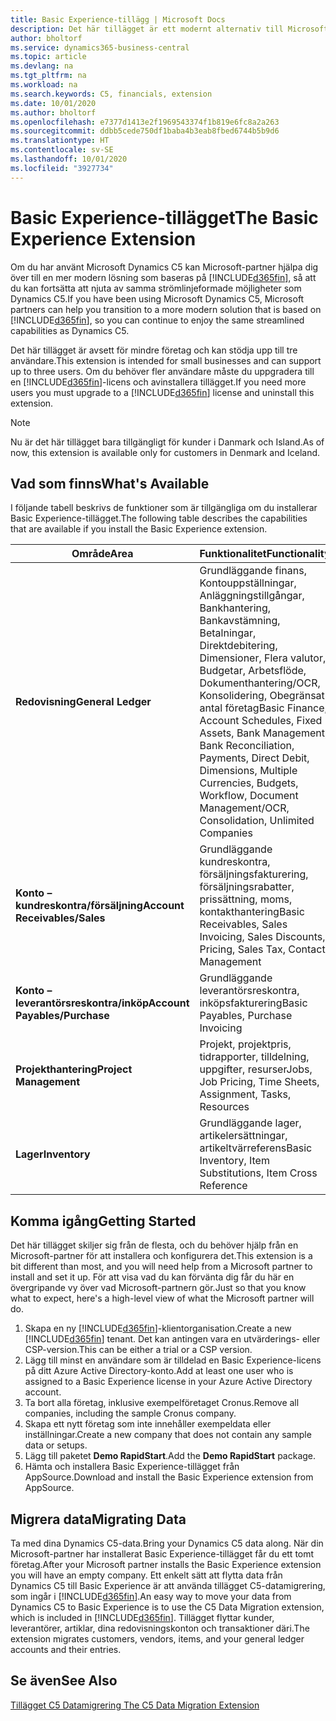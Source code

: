 ```yaml
---
title: Basic Experience-tillägg | Microsoft Docs
description: Det här tillägget är ett modernt alternativ till Microsoft Dynamics C5.
author: bholtorf
ms.service: dynamics365-business-central
ms.topic: article
ms.devlang: na
ms.tgt_pltfrm: na
ms.workload: na
ms.search.keywords: C5, financials, extension
ms.date: 10/01/2020
ms.author: bholtorf
ms.openlocfilehash: e7377d1413e2f1969543374f1b819e6fc8a2a263
ms.sourcegitcommit: ddbb5cede750df1baba4b3eab8fbed6744b5b9d6
ms.translationtype: HT
ms.contentlocale: sv-SE
ms.lasthandoff: 10/01/2020
ms.locfileid: "3927734"
---
```

# <a name="the-basic-experience-extension"></a><span data-ttu-id="8ffdd-103">Basic Experience-tillägget</span><span class="sxs-lookup"><span data-stu-id="8ffdd-103">The Basic Experience Extension</span></span>
<span data-ttu-id="8ffdd-104">Om du har använt Microsoft Dynamics C5 kan Microsoft-partner hjälpa dig över till en mer modern lösning som baseras på [!INCLUDE[d365fin](includes/d365fin_md.md)], så att du kan fortsätta att njuta av samma strömlinjeformade möjligheter som Dynamics C5.</span><span class="sxs-lookup"><span data-stu-id="8ffdd-104">If you have been using Microsoft Dynamics C5, Microsoft partners can help you transition to a more modern solution that is based on [!INCLUDE[d365fin](includes/d365fin_md.md)], so you can continue to enjoy the same streamlined capabilities as Dynamics C5.</span></span>

<span data-ttu-id="8ffdd-105">Det här tillägget är avsett för mindre företag och kan stödja upp till tre användare.</span><span class="sxs-lookup"><span data-stu-id="8ffdd-105">This extension is intended for small businesses and can support up to three users.</span></span> <span data-ttu-id="8ffdd-106">Om du behöver fler användare måste du uppgradera till en [!INCLUDE[d365fin](includes/d365fin_md.md)]-licens och avinstallera tillägget.</span><span class="sxs-lookup"><span data-stu-id="8ffdd-106">If you need more users you must upgrade to a [!INCLUDE[d365fin](includes/d365fin_md.md)] license and uninstall this extension.</span></span>

> [!NOTE]
> <span data-ttu-id="8ffdd-107">Nu är det här tillägget bara tillgängligt för kunder i Danmark och Island.</span><span class="sxs-lookup"><span data-stu-id="8ffdd-107">As of now, this extension is available only for customers in Denmark and Iceland.</span></span> 

## <a name="whats-available"></a><span data-ttu-id="8ffdd-108">Vad som finns</span><span class="sxs-lookup"><span data-stu-id="8ffdd-108">What's Available</span></span>
<span data-ttu-id="8ffdd-109">I följande tabell beskrivs de funktioner som är tillgängliga om du installerar Basic Experience-tillägget.</span><span class="sxs-lookup"><span data-stu-id="8ffdd-109">The following table describes the capabilities that are available if you install the Basic Experience extension.</span></span>

|<span data-ttu-id="8ffdd-110">Område</span><span class="sxs-lookup"><span data-stu-id="8ffdd-110">Area</span></span>  |<span data-ttu-id="8ffdd-111">Funktionalitet</span><span class="sxs-lookup"><span data-stu-id="8ffdd-111">Functionality</span></span>  |
|---------|---------|
|<span data-ttu-id="8ffdd-112">**Redovisning**</span><span class="sxs-lookup"><span data-stu-id="8ffdd-112">**General Ledger**</span></span> |<span data-ttu-id="8ffdd-113">Grundläggande finans, Kontouppställningar, Anläggningstillgångar, Bankhantering, Bankavstämning, Betalningar, Direktdebitering, Dimensioner, Flera valutor, Budgetar, Arbetsflöde, Dokumenthantering/OCR, Konsolidering, Obegränsat antal företag</span><span class="sxs-lookup"><span data-stu-id="8ffdd-113">Basic Finance, Account Schedules, Fixed Assets, Bank Management, Bank Reconciliation, Payments, Direct Debit, Dimensions, Multiple Currencies, Budgets, Workflow, Document Management/OCR, Consolidation, Unlimited Companies</span></span>|
|<span data-ttu-id="8ffdd-114">**Konto – kundreskontra/försäljning**</span><span class="sxs-lookup"><span data-stu-id="8ffdd-114">**Account Receivables/Sales**</span></span> |<span data-ttu-id="8ffdd-115">Grundläggande kundreskontra, försäljningsfakturering, försäljningsrabatter, prissättning, moms, kontakthantering</span><span class="sxs-lookup"><span data-stu-id="8ffdd-115">Basic Receivables, Sales Invoicing, Sales Discounts, Pricing, Sales Tax, Contact Management</span></span> |
|<span data-ttu-id="8ffdd-116">**Konto – leverantörsreskontra/inköp**</span><span class="sxs-lookup"><span data-stu-id="8ffdd-116">**Account Payables/Purchase**</span></span> |<span data-ttu-id="8ffdd-117">Grundläggande leverantörsreskontra, inköpsfakturering</span><span class="sxs-lookup"><span data-stu-id="8ffdd-117">Basic Payables, Purchase Invoicing</span></span> |
|<span data-ttu-id="8ffdd-118">**Projekthantering**</span><span class="sxs-lookup"><span data-stu-id="8ffdd-118">**Project Management**</span></span> |<span data-ttu-id="8ffdd-119">Projekt, projektpris, tidrapporter, tilldelning, uppgifter, resurser</span><span class="sxs-lookup"><span data-stu-id="8ffdd-119">Jobs, Job Pricing, Time Sheets, Assignment, Tasks, Resources</span></span> |
|<span data-ttu-id="8ffdd-120">**Lager**</span><span class="sxs-lookup"><span data-stu-id="8ffdd-120">**Inventory**</span></span> |<span data-ttu-id="8ffdd-121">Grundläggande lager, artikelersättningar, artikeltvärreferens</span><span class="sxs-lookup"><span data-stu-id="8ffdd-121">Basic Inventory, Item Substitutions, Item Cross Reference</span></span> |

## <a name="getting-started"></a><span data-ttu-id="8ffdd-122">Komma igång</span><span class="sxs-lookup"><span data-stu-id="8ffdd-122">Getting Started</span></span>
<span data-ttu-id="8ffdd-123">Det här tillägget skiljer sig från de flesta, och du behöver hjälp från en Microsoft-partner för att installera och konfigurera det.</span><span class="sxs-lookup"><span data-stu-id="8ffdd-123">This extension is a bit different than most, and you will need help from a Microsoft partner to install and set it up.</span></span> <span data-ttu-id="8ffdd-124">För att visa vad du kan förvänta dig får du här en övergripande vy över vad Microsoft-partnern gör.</span><span class="sxs-lookup"><span data-stu-id="8ffdd-124">Just so that you know what to expect, here's a high-level view of what the Microsoft partner will do.</span></span>

1. <span data-ttu-id="8ffdd-125">Skapa en ny [!INCLUDE[d365fin](includes/d365fin_md.md)]-klientorganisation.</span><span class="sxs-lookup"><span data-stu-id="8ffdd-125">Create a new [!INCLUDE[d365fin](includes/d365fin_md.md)] tenant.</span></span> <span data-ttu-id="8ffdd-126">Det kan antingen vara en utvärderings- eller CSP-version.</span><span class="sxs-lookup"><span data-stu-id="8ffdd-126">This can be either a trial or a CSP version.</span></span>
2. <span data-ttu-id="8ffdd-127">Lägg till minst en användare som är tilldelad en Basic Experience-licens på ditt Azure Active Directory-konto.</span><span class="sxs-lookup"><span data-stu-id="8ffdd-127">Add at least one user who is assigned to a Basic Experience license in your Azure Active Directory account.</span></span>
3. <span data-ttu-id="8ffdd-128">Ta bort alla företag, inklusive exempelföretaget Cronus.</span><span class="sxs-lookup"><span data-stu-id="8ffdd-128">Remove all companies, including the sample Cronus company.</span></span>
4. <span data-ttu-id="8ffdd-129">Skapa ett nytt företag som inte innehåller exempeldata eller inställningar.</span><span class="sxs-lookup"><span data-stu-id="8ffdd-129">Create a new company that does not contain any sample data or setups.</span></span>
5. <span data-ttu-id="8ffdd-130">Lägg till paketet **Demo RapidStart**.</span><span class="sxs-lookup"><span data-stu-id="8ffdd-130">Add the **Demo RapidStart** package.</span></span> <!--what does the pockage contain?-->
6. <span data-ttu-id="8ffdd-131">Hämta och installera Basic Experience-tillägget från AppSource.</span><span class="sxs-lookup"><span data-stu-id="8ffdd-131">Download and install the Basic Experience extension from AppSource.</span></span>

## <a name="migrating-data"></a><span data-ttu-id="8ffdd-132">Migrera data</span><span class="sxs-lookup"><span data-stu-id="8ffdd-132">Migrating Data</span></span>
<span data-ttu-id="8ffdd-133">Ta med dina Dynamics C5-data.</span><span class="sxs-lookup"><span data-stu-id="8ffdd-133">Bring your Dynamics C5 data along.</span></span> <span data-ttu-id="8ffdd-134">När din Microsoft-partner har installerat Basic Experience-tillägget får du ett tomt företag.</span><span class="sxs-lookup"><span data-stu-id="8ffdd-134">After your Microsoft partner installs the Basic Experience extension you will have an empty company.</span></span> <span data-ttu-id="8ffdd-135">Ett enkelt sätt att flytta data från Dynamics C5 till Basic Experience är att använda tillägget C5-datamigrering, som ingår i [!INCLUDE[d365fin](includes/d365fin_md.md)].</span><span class="sxs-lookup"><span data-stu-id="8ffdd-135">An easy way to move your data from Dynamics C5 to Basic Experience is to use the C5 Data Migration extension, which is included in [!INCLUDE[d365fin](includes/d365fin_md.md)].</span></span> <span data-ttu-id="8ffdd-136">Tillägget flyttar kunder, leverantörer, artiklar, dina redovisningskonton och transaktioner däri.</span><span class="sxs-lookup"><span data-stu-id="8ffdd-136">The extension migrates customers, vendors, items, and your general ledger accounts and their entries.</span></span>

## <a name="see-also"></a><span data-ttu-id="8ffdd-137">Se även</span><span class="sxs-lookup"><span data-stu-id="8ffdd-137">See Also</span></span>
[<span data-ttu-id="8ffdd-138">Tillägget C5 Datamigrering </span><span class="sxs-lookup"><span data-stu-id="8ffdd-138">The C5 Data Migration Extension</span></span>](ui-extensions-c5-data-migration.md)
